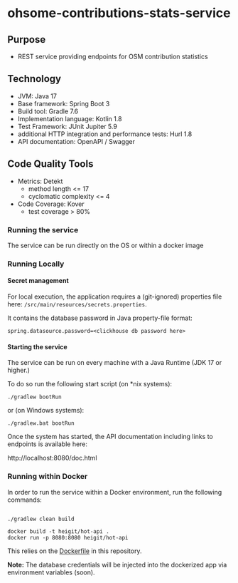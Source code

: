 # ohsome-contributions-stats-service

## Purpose

* REST service providing endpoints for OSM contribution statistics


## Technology

* JVM: Java 17
* Base framework: Spring Boot 3
* Build tool: Gradle 7.6
* Implementation language: Kotlin 1.8
* Test Framework: JUnit Jupiter 5.9
* additional HTTP integration and performance tests: Hurl 1.8
* API documentation: OpenAPI / Swagger

## Code Quality Tools

* Metrics: Detekt
    * method length <= 17
    * cyclomatic complexity <= 4
* Code Coverage: Kover
    * test coverage > 80%

### Running the service

The service can be run directly on the OS or within a docker image

### Running Locally

#### Secret management

For local execution, the application requires a (git-ignored) properties file here: `/src/main/resources/secrets.properties`.

It contains the database password in Java property-file format:

```properties
spring.datasource.password=<clickhouse db password here>
```

#### Starting the service

The service can be run on every machine with a Java Runtime (JDK 17 or higher.)

To do so run the following start script (on *nix systems):

```shell
./gradlew bootRun   
```

or (on Windows systems):

```shell
./gradlew.bat bootRun   
```

Once the system has started,
the API documentation including links to endpoints is available here:

http://localhost:8080/doc.html

### Running within Docker

In order to run the service within a Docker environment, run the following commands:

```shell

./gradlew clean build

docker build -t heigit/hot-api .
docker run -p 8080:8080 heigit/hot-api

```

This relies on the  [Dockerfile](./Dockerfile) in this repository.

**Note:** The database credentials will be injected into the dockerized app via environment variables (soon). 
















